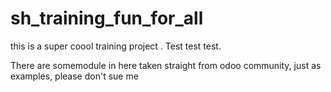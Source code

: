 # sh_training_fun_for_all
this is a super coool training project . Test test test.

There are somemodule in here taken straight from odoo community, just as examples, please don't sue me
